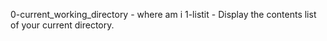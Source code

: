 0-current_working_directory - where am i
1-listit - Display the contents list of your current directory.
